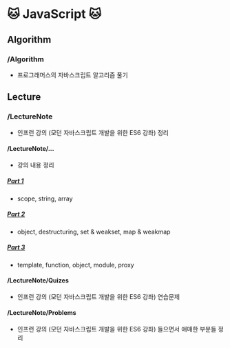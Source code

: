 # 🐱 JavaScript 🐱

## Algorithm

### /Algorithm

- 프로그래머스의 자바스크립트 알고리즘 풀기

## Lecture

### /LectureNote

- 인프런 강의 (모던 자바스크립트 개발을 위한 ES6 강좌) 정리

#### /LectureNote/...

- 강의 내용 정리

##### [Part 1](./LectureNote/Notes/Part1.md)

- scope, string, array

##### [Part 2](./LectureNote/Notes/Part2.md)

- object, destructuring, set & weakset, map & weakmap

##### [Part 3](./LectureNote/Notes/Part3.md)

- template, function, object, module, proxy

#### /LectureNote/Quizes

- 인프런 강의 (모던 자바스크립트 개발을 위한 ES6 강좌) 연습문제

#### /LectureNote/Problems

- 인프런 강의 (모던 자바스크립트 개발을 위한 ES6 강좌) 들으면서 애매한 부분들 정리
